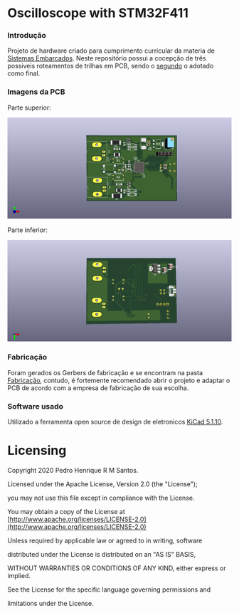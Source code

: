# Oscilloscope with STM32F411

  

### Introdução

  

Projeto de hardware criado para cumprimento curricular da materia de [Sistemas Embarcados](https://www.sei.ufu.br/sei/modulos/pesquisa/md_pesq_documento_consulta_externa.php?9LibXMqGnN7gSpLFOOgUQFziRouBJ5VnVL5b7-UrE5TaLVb9Ob-k1xeZzwpJhfKB5Qjsj8a9MYiml2zMNhVGjwljS_oCJB1WK3ClZbhIeKMX95mtj1gVD4zkyVOHL9-R). Neste repositório possui a cocepção de três possiveis roteamentos de trilhas em PCB, sendo o [segundo](https://github.com/PedruuH/oscilloscope_stm32f4/blob/main/oscilloscope_stm32F4%20-%202.kicad_pcb) o adotado como final.

  

### Imagens da PCB

Parte superior:

![alt text](https://github.com/PedruuH/oscilloscope_stm32f4/blob/main/images/PCB_TOP.png?raw=true)

Parte inferior:

![alt text](https://github.com/PedruuH/oscilloscope_stm32f4/blob/main/images/PCB%20BOTTOM.png?raw=true)
  

### Fabricação

  
Foram gerados os Gerbers de fabricação e se encontram na pasta [Fabricação](https://github.com/PedruuH/oscilloscope_stm32f4/tree/main/Fabrica%C3%A7%C3%A3o), contudo, é fortemente recomendado abrir o projeto e adaptar o PCB de acordo com a empresa de fabricação de sua escolha.
  

### Software usado

Utilizado a ferramenta open source de design de eletronicos [KiCad 5.1.10](https://www.kicad.org/).



# Licensing

Copyright 2020 Pedro Henrique R M Santos.

  

Licensed under the Apache License, Version 2.0 (the "License");

you may not use this file except in compliance with the License.

You may obtain a copy of the License at [http://www.apache.org/licenses/LICENSE-2.0](http://www.apache.org/licenses/LICENSE-2.0)

  

Unless required by applicable law or agreed to in writing, software

distributed under the License is distributed on an "AS IS" BASIS,

WITHOUT WARRANTIES OR CONDITIONS OF ANY KIND, either express or implied.

See the License for the specific language governing permissions and

limitations under the License.